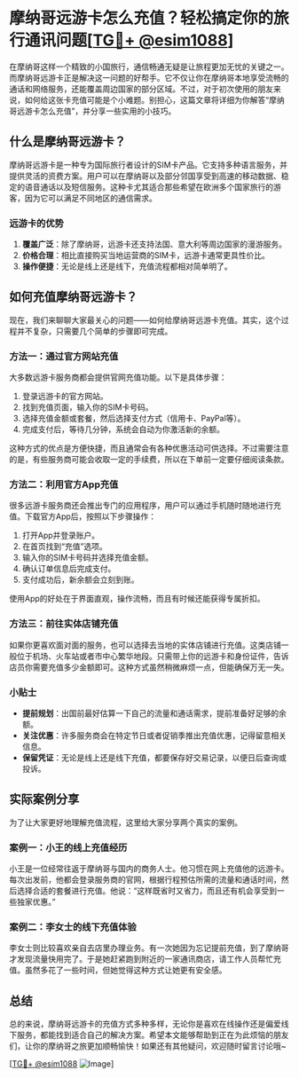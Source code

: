 # 摩纳哥远游卡怎么充值？轻松搞定你的旅行通讯问题[[TG💪+ @esim1088](https://t.me/s/esim1088)]

在摩纳哥这样一个精致的小国旅行，通信畅通无疑是让旅程更加无忧的关键之一。而摩纳哥远游卡正是解决这一问题的好帮手。它不仅让你在摩纳哥本地享受流畅的通话和网络服务，还能覆盖周边国家的部分区域。不过，对于初次使用的朋友来说，如何给这张卡充值可能是个小难题。别担心，这篇文章将详细为你解答“摩纳哥远游卡怎么充值”，并分享一些实用的小技巧。

## 什么是摩纳哥远游卡？

摩纳哥远游卡是一种专为国际旅行者设计的SIM卡产品。它支持多种语言服务，并提供灵活的资费方案。用户可以在摩纳哥以及部分邻国享受到高速的移动数据、稳定的语音通话以及短信服务。这种卡尤其适合那些希望在欧洲多个国家旅行的游客，因为它可以满足不同地区的通信需求。

### 远游卡的优势

1. **覆盖广泛**：除了摩纳哥，远游卡还支持法国、意大利等周边国家的漫游服务。
2. **价格合理**：相比直接购买当地运营商的SIM卡，远游卡通常更具性价比。
3. **操作便捷**：无论是线上还是线下，充值流程都相对简单明了。

## 如何充值摩纳哥远游卡？

现在，我们来聊聊大家最关心的问题——如何给摩纳哥远游卡充值。其实，这个过程并不复杂，只需要几个简单的步骤即可完成。

### 方法一：通过官方网站充值

大多数远游卡服务商都会提供官网充值功能。以下是具体步骤：

1. 登录远游卡的官方网站。
2. 找到充值页面，输入你的SIM卡号码。
3. 选择充值金额或套餐，然后选择支付方式（信用卡、PayPal等）。
4. 完成支付后，等待几分钟，系统会自动为你激活新的余额。

这种方式的优点是方便快捷，而且通常会有各种优惠活动可供选择。不过需要注意的是，有些服务商可能会收取一定的手续费，所以在下单前一定要仔细阅读条款。

### 方法二：利用官方App充值

很多远游卡服务商还会推出专门的应用程序，用户可以通过手机随时随地进行充值。下载官方App后，按照以下步骤操作：

1. 打开App并登录账户。
2. 在首页找到“充值”选项。
3. 输入你的SIM卡号码并选择充值金额。
4. 确认订单信息后完成支付。
5. 支付成功后，新余额会立刻到账。

使用App的好处在于界面直观，操作流畅，而且有时候还能获得专属折扣。

### 方法三：前往实体店铺充值

如果你更喜欢面对面的服务，也可以选择去当地的实体店铺进行充值。这类店铺一般位于机场、火车站或者市中心繁华地段。只需带上你的远游卡和身份证件，告诉店员你需要充值多少金额即可。这种方式虽然稍微麻烦一点，但能确保万无一失。

### 小贴士

- **提前规划**：出国前最好估算一下自己的流量和通话需求，提前准备好足够的余额。
- **关注优惠**：许多服务商会在特定节日或者促销季推出充值优惠，记得留意相关信息。
- **保留凭证**：无论是线上还是线下充值，都要保存好交易记录，以便日后查询或投诉。

## 实际案例分享

为了让大家更好地理解充值流程，这里给大家分享两个真实的案例。

### 案例一：小王的线上充值经历

小王是一位经常往返于摩纳哥与国内的商务人士。他习惯在网上充值他的远游卡。每次出发前，他都会登录服务商的官网，根据行程预估所需的流量和通话时间，然后选择合适的套餐进行充值。他说：“这样既省时又省力，而且还有机会享受到一些独家优惠。”

### 案例二：李女士的线下充值体验

李女士则比较喜欢亲自去店里办理业务。有一次她因为忘记提前充值，到了摩纳哥才发现流量快用完了。于是她赶紧跑到附近的一家通讯商店，请工作人员帮忙充值。虽然多花了一些时间，但她觉得这种方式让她更有安全感。

## 总结

总的来说，摩纳哥远游卡的充值方式多种多样，无论你是喜欢在线操作还是偏爱线下服务，都能找到适合自己的解决方案。希望本文能够帮助到正在为此烦恼的朋友们，让你的摩纳哥之旅更加顺畅愉快！如果还有其他疑问，欢迎随时留言讨论哦~

[[TG💪+ @esim1088](https://t.me/s/esim1088) ![Image](https://i.postimg.cc/4NQfJmqS/Snipaste-2025-05-13-00-14-12.png)]
